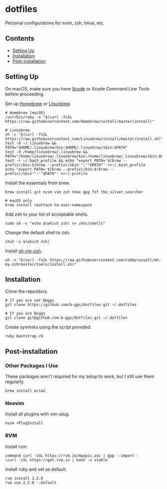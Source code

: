 # dotfiles

Personal configurations for nvim, zsh, tmux, etc.

## Contents
* [Setting Up](#setting-up)
* [Installation](#installation)
* [Post-installation](#post-installation)

## Setting Up

On macOS, make sure you have [Xcode](xcode_direct_download) or Xcode Command Line Tools before proceeding.

Set up [Homebrew](homebrew) or [Linuxbrew](linuxbrew).

```
# Homebrew (macOS)
/usr/bin/ruby -e "$(curl -fsSL https://raw.githubusercontent.com/Homebrew/install/master/install)"

# Linuxbrew
sh -c "$(curl -fsSL https://raw.githubusercontent.com/Linuxbrew/install/master/install.sh)"
test -d ~/.linuxbrew && PATH="$HOME/.linuxbrew/bin:$HOME/.linuxbrew/sbin:$PATH"
test -d /home/linuxbrew/.linuxbrew && PATH="/home/linuxbrew/.linuxbrew/bin:/home/linuxbrew/.linuxbrew/sbin:$PATH"
test -r ~/.bash_profile && echo "export PATH='$(brew --prefix)/bin:$(brew --prefix)/sbin'":'"$PATH"' >>~/.bash_profile
echo "export PATH='$(brew --prefix)/bin:$(brew --prefix)/sbin'":'"$PATH"' >>~/.profile
```

Install the essentials from brew.

```
brew install git nvim vim zsh tmux gpg fzf the_silver_searcher

# macOS only
brew install reattach-to-user-namespace
```

Add zsh to your list of acceptable shells.

```
sudo sh -c "echo $(which zsh) >> /etc/shells"
```

Change the default shell to zsh.

```
chsh -s $(which zsh)
```

Install [oh-my-zsh](https://github.com/robbyrussell/oh-my-zsh).

```
sh -c "$(curl -fsSL https://raw.githubusercontent.com/robbyrussell/oh-my-zsh/master/tools/install.sh)"
```

## Installation

Clone the repository.

```
# If you are not Boggs
git clone https://github.com/b-ggs/dotfiles.git ~/.dotfiles

# If you are Boggs
git clone git@github.com:b-ggs/dotfiles.git ~/.dotfiles
```

Create symlinks using the script provided.

```
ruby bootstrap.rb
```

## Post-installation

### Other Packages I Use

These packages aren't required for my setup to work, but I still use them regularly.

```
brew install aria2
```

### Neovim

Install all plugins with vim-plug.

```
nvim +PlugInstall
```

### RVM

Install rvm.

```
command curl -sSL https://rvm.io/mpapis.asc | gpg --import -
\curl -sSL https://get.rvm.io | bash -s stable
```

Install ruby and set as default.

```
rvm install 2.5.0
rvm use 2.5.0 --default
```

[xcode_direct_download]: https://stackoverflow.com/questions/10335747/how-to-download-xcode-dmg-or-xip-file
[homebrew]: https://brew.sh/
[linuxbrew]: http://linuxbrew.sh/
[oh-my-zsh]: https://github.com/robbyrussell/oh-my-zsh
